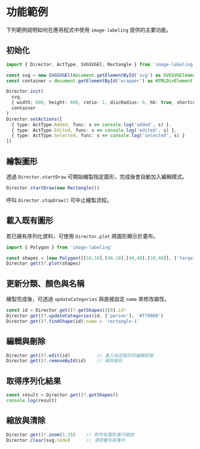 # 功能範例

下列範例說明如何在應用程式中使用 `image-labeling` 提供的主要功能。

## 初始化

```ts
import { Director, ActType, SVGSVGEl, Rectangle } from 'image-labeling'

const svg = new SVGSVGEl(document.getElementById('svg') as SVGSVGElement)
const container = document.getElementById('wrapper') as HTMLDivElement

Director.init(
  svg,
  { width: 800, height: 600, ratio: 1, discRadius: 6, hb: true, shortcut: { del: true } },
  container
)
Director.setActions([
  { type: ActType.Added, func: s => console.log('added', s) },
  { type: ActType.Edited, func: s => console.log('edited', s) },
  { type: ActType.Selected, func: s => console.log('selected', s) }
])
```

## 繪製圖形

透過 `Director.startDraw` 可開始繪製指定圖形，完成後會自動加入編輯模式。

```ts
Director.startDraw(new Rectangle())
```

呼叫 `Director.stopDraw()` 可中止繪製流程。

## 載入既有圖形

若已擁有序列化資料，可使用 `Director.plot` 將圖形顯示於畫布。

```ts
import { Polygon } from 'image-labeling'

const shapes = [new Polygon([[10,10],[40,10],[40,40],[10,40]], ['target'], '#00ff00', 'area')]
Director.get()?.plot(shapes)
```

## 更新分類、顏色與名稱

繪製完成後，可透過 `updateCategories` 與直接設定 `name` 來修改屬性。

```ts
const id = Director.get()?.getShapes()[0].id!
Director.get()?.updateCategories(id, ['person'], '#ff0000')
Director.get()?.findShape(id).name = 'rectangle-1'
```

## 編輯與刪除

```ts
Director.get()?.edit(id)          // 進入指定圖形的編輯狀態
Director.get()?.removeById(id)    // 移除圖形
```

## 取得序列化結果

```ts
const result = Director.get()?.getShapes()
console.log(result)
```

## 縮放與清除

```ts
Director.get()?.zoom(1.25)    // 對所有圖形進行縮放
Director.clear(svg.node)      // 清除畫布與事件
```
